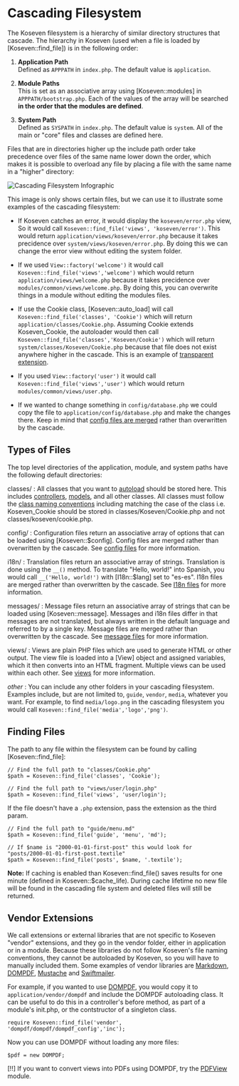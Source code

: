 # Cascading Filesystem

The Koseven filesystem is a hierarchy of similar directory structures that cascade. The hierarchy in Koseven (used when a file is loaded by [Koseven::find_file]) is in the following order:

1. **Application Path**  
   Defined as `APPPATH` in `index.php`. The default value is `application`.

2. **Module Paths**  
   This is set as an associative array using [Koseven::modules] in `APPPATH/bootstrap.php`. Each of the values of the array will be searched **in the order that the modules are defined**.

3. **System Path**  
   Defined as `SYSPATH` in `index.php`. The default value is `system`. All of the main or "core" files and classes are defined here.

Files that are in directories higher up the include path order take precedence over files of the same name lower down the order, which makes it is possible to overload any file by placing a file with the same name in a "higher" directory:

![Cascading Filesystem Infographic](cascading_filesystem.png)

This image is only shows certain files, but we can use it to illustrate some examples of the cascading filesystem:

* If Koseven catches an error, it would display the `koseven/error.php` view, So it would call `Koseven::find_file('views', 'koseven/error')`.  This would return `application/views/koseven/error.php` because it takes precidence over `system/views/koseven/error.php`.  By doing this we can change the error view without editing the system folder.

* If we used `View::factory('welcome')` it would call `Koseven::find_file('views','welcome')` which would return `application/views/welcome.php` because it takes precidence over `modules/common/views/welcome.php`.  By doing this, you can overwrite things in a module without editing the modules files.

* If use the Cookie class, [Koseven::auto_load] will call `Koseven::find_file('classes', 'Cookie')` which will return `application/classes/Cookie.php`.  Assuming Cookie extends Koseven_Cookie, the autoloader would then call `Koseven::find_file('classes','Koseven/Cookie')` which will return `system/classes/Koseven/Cookie.php` because that file does not exist anywhere higher in the cascade.  This is an example of [transparent extension](extension).

* If you used `View::factory('user')` it would call `Koseven::find_file('views','user')` which would return `modules/common/views/user.php`.

* If we wanted to change something in `config/database.php` we could copy the file to `application/config/database.php` and make the changes there.  Keep in mind that [config files are merged](files/config#merge) rather than overwritten by the cascade.

## Types of Files

The top level directories of the application, module, and system paths have the following default directories:

classes/
:  All classes that you want to [autoload](autoloading) should be stored here. This includes [controllers](mvc/controllers), [models](mvc/models), and all other classes. All classes must follow the [class naming conventions](conventions#class-names-and-file-location) including matching the case of the class i.e. Koseven_Cookie should be stored in classes/Koseven/Cookie.php and not classes/koseven/cookie.php.

config/
:  Configuration files return an associative array of options that can be loaded using [Koseven::$config]. Config files are merged rather than overwritten by the cascade. See [config files](files/config) for more information.

i18n/
:  Translation files return an associative array of strings. Translation is done using the `__()` method. To translate "Hello, world!" into Spanish, you would call `__('Hello, world!')` with [I18n::$lang] set to "es-es". I18n files are merged rather than overwritten by the cascade. See [I18n files](files/i18n) for more information.

messages/
:  Message files return an associative array of strings that can be loaded using [Koseven::message]. Messages and i18n files differ in that messages are not translated, but always written in the default language and referred to by a single key. Message files are merged rather than overwritten by the cascade. See [message files](files/messages) for more information.

views/
:  Views are plain PHP files which are used to generate HTML or other output. The view file is loaded into a [View] object and assigned variables, which it then converts into an HTML fragment. Multiple views can be used within each other. See [views](mvc/views) for more information.

*other*
:  You can include any other folders in your cascading filesystem.  Examples include, but are not limited to, `guide`, `vendor`, `media`, whatever you want.  For example, to find `media/logo.png` in the cascading filesystem you would call `Koseven::find_file('media','logo','png')`.

## Finding Files

The path to any file within the filesystem can be found by calling [Koseven::find_file]:

    // Find the full path to "classes/Cookie.php"
    $path = Koseven::find_file('classes', 'Cookie');

    // Find the full path to "views/user/login.php"
    $path = Koseven::find_file('views', 'user/login');
	
If the file doesn't have a `.php` extension, pass the extension as the third param.

	// Find the full path to "guide/menu.md"
	$path = Koseven::find_file('guide', 'menu', 'md');

	// If $name is "2000-01-01-first-post" this would look for "posts/2000-01-01-first-post.textile"
	$path = Koseven::find_file('posts', $name, '.textile');

**Note:** If caching is enabled than Koseven::find_file() saves results for one minute (defined in Koseven::$cache_life). During cache lifetime no new file will be found in the cascading file system and deleted files will still be returned.

## Vendor Extensions

We call extensions or external libraries that are not specific to Koseven "vendor" extensions, and they go in the vendor folder, either in application or in a module.  Because these libraries do not follow Koseven's file naming conventions, they cannot be autoloaded by Koseven, so you will have to manually included them. Some examples of vendor libraries are [Markdown](http://daringfireball.net/projects/markdown/), [DOMPDF](http://code.google.com/p/dompdf),  [Mustache](http://github.com/bobthecow/mustache.php) and [Swiftmailer](http://swiftmailer.org/).

For example, if you wanted to use [DOMPDF](http://code.google.com/p/dompdf), you would copy it to `application/vendor/dompdf` and include the DOMPDF autoloading class.  It can be useful to do this in a controller's before method, as part of a module's init.php, or the contstructor of a singleton class.

    require Koseven::find_file('vendor', 'dompdf/dompdf/dompdf_config','inc');

Now you can use DOMPDF without loading any more files:

    $pdf = new DOMPDF;

[!!] If you want to convert views into PDFs using DOMPDF, try the [PDFView](http://github.com/shadowhand/pdfview) module.